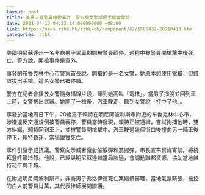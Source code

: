```yaml
---
layout: post
title: 美黑人被警員槍殺事件　警方稱女警誤把手槍當電槍
date: 2021-04-13 04:23:14.000000000 +08:00
link: https://news.rthk.hk/rthk/ch/component/k2/1585432-20210413.htm
categories: rthk
---
```


美國明尼蘇達州一名非裔男子駕車期間被警員截停，過程中被警員開槍擊中後死亡。警方說，開槍事件是意外。

事發的布魯克林中心市警察首長說，開槍的是一名女警，她原本想使用電槍，但錯誤拔出手槍。這名女警已被停職。

警方在記者會播放女警隨身攝錄片段，聽到她高叫「電槍」。當男子掙脫並回到車上時，女警拔出武器。她開了一槍後，汽車駛走，聽到女警說「打中了他」。

事發於當地周日下午，20歲男子賴特在明尼阿波利斯市附近的布魯克林中心市，涉嫌違反交通規例被警員截停，警員當時發現，賴特正被通緝，嘗試拘捕他時，雙方糾纏，賴特回到車上，並被警員開槍擊中。汽車駛過幾個街口後撞向另一輛車後停下，賴特昏迷，當場證實死亡。

事件引發示威抗議。警察向示威者發射催淚彈和震撼彈。市長宣布實施宵禁。總統拜登呼籲冷靜。他說，已經與明尼蘇達州當局談過，會調動聯邦資源，協助當地維持和平與平靜。

在附近明尼阿波利斯市，非裔男子弗洛伊德死亡案繼續審理，當地氣氛緊張，被控的白人前警員肖萬，其代表律師展開辯護。

　　
